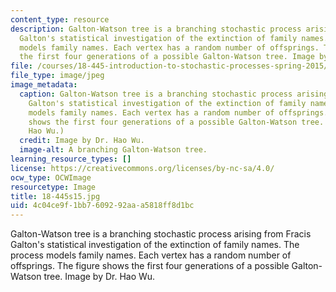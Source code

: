 ```yaml
---
content_type: resource
description: Galton-Watson tree is a branching stochastic process arising from Fracis
  Galton's statistical investigation of the extinction of family names. The process
  models family names. Each vertex has a random number of offsprings. The figure shows
  the first four generations of a possible Galton-Watson tree. Image by Dr. Hao Wu.
file: /courses/18-445-introduction-to-stochastic-processes-spring-2015/4c04ce9f1bb7609292aaa5818ff8d1bc_18-445s15.jpg
file_type: image/jpeg
image_metadata:
  caption: Galton-Watson tree is a branching stochastic process arising from Fracis
    Galton's statistical investigation of the extinction of family names. The process
    models family names. Each vertex has a random number of offsprings. The figure
    shows the first four generations of a possible Galton-Watson tree. (Image by Dr.
    Hao Wu.)
  credit: Image by Dr. Hao Wu.
  image-alt: A branching Galton-Watson tree.
learning_resource_types: []
license: https://creativecommons.org/licenses/by-nc-sa/4.0/
ocw_type: OCWImage
resourcetype: Image
title: 18-445s15.jpg
uid: 4c04ce9f-1bb7-6092-92aa-a5818ff8d1bc
---
```

Galton-Watson tree is a branching stochastic process arising from Fracis Galton's statistical investigation of the extinction of family names. The process models family names. Each vertex has a random number of offsprings. The figure shows the first four generations of a possible Galton-Watson tree. Image by Dr. Hao Wu.